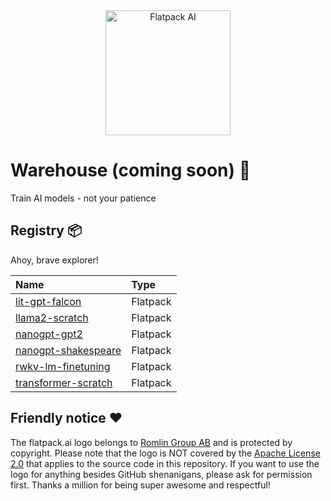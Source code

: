 <div align="center">
  <img src="https://raw.githubusercontent.com/romlingroup/flatpack-ai/main/client/static/images/flatpack_ai_logo.svg" width="200" height="200" alt="Flatpack AI">
</div>

# Warehouse (coming soon) 👀

Train AI models - not your patience

## Registry 📦

Ahoy, brave explorer!

| Name                                                                                                      | Type     |
|:----------------------------------------------------------------------------------------------------------|:---------|
| [lit-gpt-falcon](https://github.com/romlingroup/flatpack-ai/tree/main/warehouse/lit-gpt-falcon)           | Flatpack |
| [llama2-scratch](https://github.com/romlingroup/flatpack-ai/tree/main/warehouse/llama2-scratch)           | Flatpack |
| [nanogpt-gpt2](https://github.com/romlingroup/flatpack-ai/tree/main/warehouse/nanogpt-gpt2)               | Flatpack |
| [nanogpt-shakespeare](https://github.com/romlingroup/flatpack-ai/tree/main/warehouse/nanogpt-shakespeare) | Flatpack |
| [rwkv-lm-finetuning](https://github.com/romlingroup/flatpack-ai/tree/main/warehouse/rwkv-lm-finetuning)   | Flatpack |
| [transformer-scratch](https://github.com/romlingroup/flatpack-ai/tree/main/warehouse/transformer-scratch) | Flatpack |

## Friendly notice ❤️

The flatpack.ai logo belongs to [Romlin Group AB](https://romlin.com) and is protected by copyright. Please note that
the logo is NOT covered by the [Apache License 2.0](https://www.apache.org/licenses/LICENSE-2.0) that applies to the
source code in this repository. If you want to use the logo for anything besides GitHub shenanigans, please ask for
permission first. Thanks a million for being super awesome and respectful!
